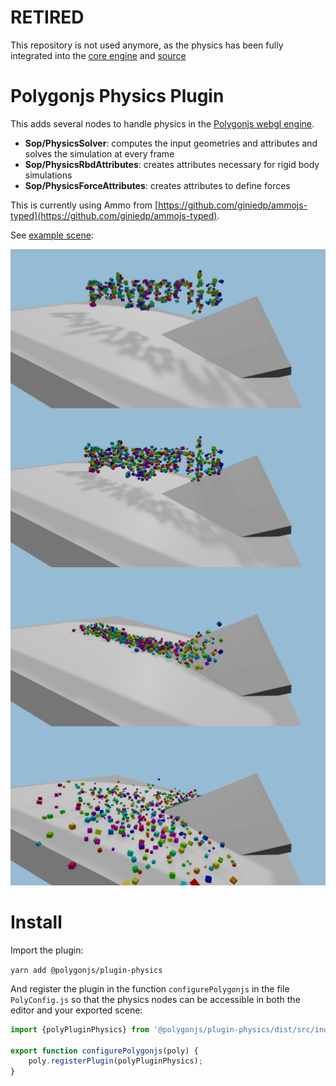 # RETIRED

This repository is not used anymore, as the physics has been fully integrated into the [core engine](https://polygonjs.com) and [source](https://github.com/polygonjs/polygonjs)

# Polygonjs Physics Plugin

This adds several nodes to handle physics in the [Polygonjs webgl engine](https://polygonjs.com).

-   **Sop/PhysicsSolver**: computes the input geometries and attributes and solves the simulation at every frame
-   **Sop/PhysicsRbdAttributes**: creates attributes necessary for rigid body simulations
-   **Sop/PhysicsForceAttributes**: creates attributes to define forces

This is currently using Ammo from [https://github.com/giniedp/ammojs-typed](https://github.com/giniedp/ammojs-typed).

See [example scene](https://github.com/polygonjs/example-plugin-physics):

![scene with physics](https://github.com/polygonjs/example-plugin-physics/blob/main/doc/physics_examples.jpg?raw=true)

# Install

Import the plugin:

`yarn add @polygonjs/plugin-physics`

And register the plugin in the function `configurePolygonjs` in the file `PolyConfig.js` so that the physics nodes can be accessible in both the editor and your exported scene:

```js
import {polyPluginPhysics} from '@polygonjs/plugin-physics/dist/src/index';

export function configurePolygonjs(poly) {
	poly.registerPlugin(polyPluginPhysics);
}
```
